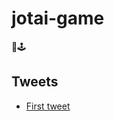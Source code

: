 # jotai-game

👻🕹

## Tweets

- [First tweet](https://twitter.com/dai_shi/status/1483825915813855239)
